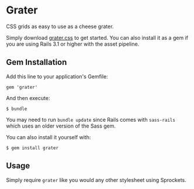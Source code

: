 # Grater

CSS grids as easy to use as a cheese grater.

Simply download [grater.css](https://github.com/samsoffes/grater/raw/master/grater.css) to get started. You can also install it as a gem if you are using Rails 3.1 or higher with the asset pipeline.

## Gem Installation

Add this line to your application's Gemfile:

    gem 'grater'

And then execute:

    $ bundle

You may need to run `bundle update` since Rails comes with `sass-rails` which uses an older version of the Sass gem.

You can also install it yourself with:

    $ gem install grater

## Usage

Simply require `grater` like you would any other stylesheet using Sprockets.

